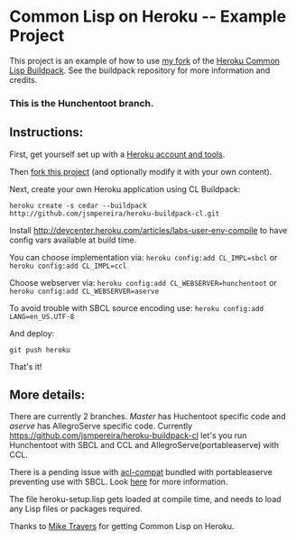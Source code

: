 # Common Lisp on Heroku -- Example Project

This project is an example of how to use [my fork](https://github.com/jsmpereira/heroku-buildpack-cl) of the [Heroku Common Lisp Buildpack](https://github.com/mtravers/heroku-buildpack-cl).  See the buildpack repository for more information and credits.

### This is the Hunchentoot branch.

## Instructions:
First, get yourself set up with a [Heroku account and tools](http://devcenter.heroku.com/articles/quickstart).

Then [fork this project](/jsmpereira/heroku-cl-example/fork_select) (and optionally modify it with your own content).

Next, create your own Heroku application using CL Buildpack:

    heroku create -s cedar --buildpack http://github.com/jsmpereira/heroku-buildpack-cl.git

Install http://devcenter.heroku.com/articles/labs-user-env-compile to have config vars available at build time.

You can choose implementation via:
```heroku config:add CL_IMPL=sbcl```
or
```heroku config:add CL_IMPL=ccl```

Choose webserver via:
```heroku config:add CL_WEBSERVER=hunchentoot```
or
```heroku config:add CL_WEBSERVER=aserve```

To avoid trouble with SBCL source encoding use: ```heroku config:add LANG=en_US.UTF-8```

And deploy:

    git push heroku

That's it!

## More details:

There are currently 2 branches. *Master* has Huchentoot specific code and *aserve* has AllegroServe specific code.
Currently https://github.com/jsmpereira/heroku-buildpack-cl let's you run Hunchentoot with SBCL and CCL and AllegroServe(portableaserve) with CCL.

There is a pending issue with [acl-compat](https://github.com/mtravers/portableaserve/tree/master/acl-compat) bundled with portableaserve preventing use with SBCL. Look [here](https://github.com/mtravers/wuwei/issues/10) for more information.

The file heroku-setup.lisp gets loaded at compile time, and needs to load any Lisp files or packages required.

Thanks to [Mike Travers](https://github.com/mtravers) for getting Common Lisp on Heroku.